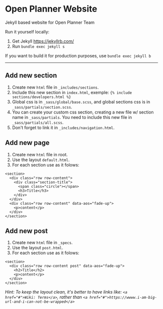# Open Planner Website 

Jekyll based website for Open Planner Team

Run it yourself locally:
 1. Get Jekyll https://jekyllrb.com/
 2. Run `bundle exec jekyll s`
 
If you want to build it for production purposes, use `bundle exec jekyll b`

---
## Add new section

1. Create new `html` file in `_includes/sections`.
2. Include this new section in `index.html`, exemple: `{% include sections/developers.html %}`
3. Global css is in `_sass/global/base.scss`, and global sections css is in `_sass/partials/section.scss`.
4. You can create your custom css section, creating a new file w/ section name in `_sass/partials`. You need to include this new file in `_sass/partials/all.scss`.
5. Don't forget to link it in `_includes/navigation.html`.

## Add new page

1. Create new `html` file in root.
2. Use the layout `default.html`.
3. For each section use as it folows:
```
<section>
  <div class="row row-content">
    <div class="section-title">
      <span class="circle"></span>
      <h3>Title</h3>
    </div>
  </div>
  <div class="row row-content" data-aos="fade-up">
    <p>content</p>
  </div>
</section>
```

## Add new post

1. Create new `html` file in `_specs`.
2. Use the layout `post.html`.
3. For each section use as it folows:
```
<section>
  <div class="row row-content post" data-aos="fade-up">
    <h2>Title</h2>
    <p>content</p>
  </div>
</section>
```

*Hint: To keep the layout clean, it's better to have links like: `<a href="#">Wiki: Terms</a>`,  rather than `<a href="#">https://wwww.i-am-big-url-and-i-can-not-be-wrapped</a>`*